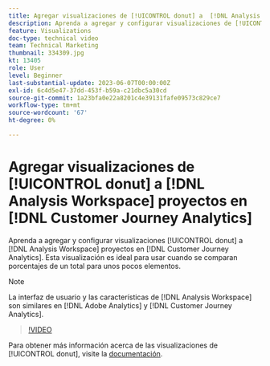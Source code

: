 ```yaml
---
title: Agregar visualizaciones de [!UICONTROL donut] a  [!DNL Analysis Workspace] proyectos
description: Aprenda a agregar y configurar visualizaciones de [!UICONTROL donut] en  [!DNL Analysis Workspace] proyectos en [!DNL Customer Journey Analytics].
feature: Visualizations
doc-type: technical video
team: Technical Marketing
thumbnail: 334309.jpg
kt: 13405
role: User
level: Beginner
last-substantial-update: 2023-06-07T00:00:00Z
exl-id: 6c4d5e47-37dd-453f-b59a-c21dbc5a30cd
source-git-commit: 1a23bfa0e22a8201c4e39131fafe09573c829ce7
workflow-type: tm+mt
source-wordcount: '67'
ht-degree: 0%

---
```


# Agregar visualizaciones de [!UICONTROL donut] a [!DNL Analysis Workspace] proyectos en [!DNL Customer Journey Analytics]

Aprenda a agregar y configurar visualizaciones [!UICONTROL donut] a [!DNL Analysis Workspace] proyectos en [!DNL Customer Journey Analytics]. Esta visualización es ideal para usar cuando se comparan porcentajes de un total para unos pocos elementos.

>[!NOTE]
>
>La interfaz de usuario y las características de [!DNL Analysis Workspace] son similares en [!DNL Adobe Analytics] y [!DNL Customer Journey Analytics].

>[!VIDEO](https://video.tv.adobe.com/v/334309/?quality=12&learn=on)

Para obtener más información acerca de las visualizaciones de [!UICONTROL donut], visite la [documentación](https://experienceleague.adobe.com/docs/analytics-platform/using/cja-workspace/visualizations/donut.html).
